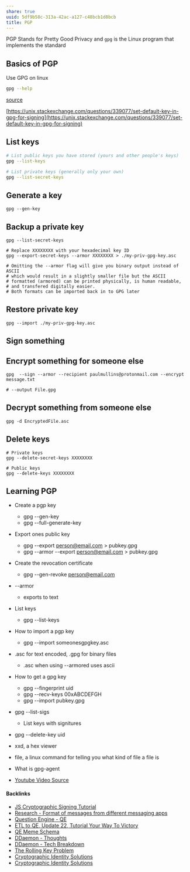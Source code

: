 ```yaml
---
share: true
uuid: 5df9b58c-313a-42ac-a127-c48bcb1d8bcb
title: PGP
---
```

PGP Stands for Pretty Good Privacy and `gpg` is the Linux program that implements the standard

## Basics of PGP

Use GPG on linux

``` bash
gpg --help
```

[source](https://www.devdungeon.com/content/gpg-tutorial)

[https://unix.stackexchange.com/questions/339077/set-default-key-in-gpg-for-signing](https://unix.stackexchange.com/questions/339077/set-default-key-in-gpg-for-signing)

## List keys
``` bash
# List public keys you have stored (yours and other people's keys)
gpg --list-keys

# List private keys (generally only your own)
gpg --list-secret-keys
``` 

Generate a key
--------------

    gpg --gen-key
    

Backup a private key
--------------------

    gpg --list-secret-keys
    
    # Replace XXXXXXXX with your hexadecimal key ID
    gpg --export-secret-keys --armor XXXXXXXX > ./my-priv-gpg-key.asc
    
    # Omitting the --armor flag will give you binary output instead of ASCII
    # which would result in a slightly smaller file but the ASCII
    # formatted (armored) can be printed physically, is human readable,
    # and transfered digitally easier.
    # Both formats can be imported back in to GPG later
    

Restore private key
-------------------

    gpg --import ./my-priv-gpg-key.asc
    

Sign something
--------------

Encrypt something for someone else
----------------------------------

    gpg  --sign --armor --recipient paulmullins@protonmail.com --encrypt message.txt
    
    # --output File.gpg
    

Decrypt something from someone else
-----------------------------------

    gpg -d EncryptedFile.asc
    

Delete keys
-----------

    # Private keys
    gpg --delete-secret-keys XXXXXXXX
    
    # Public keys
    gpg --delete-keys XXXXXXXX
    

Learning PGP
------------

*   Create a pgp key
    
    *   gpg --gen-key
    *   gpg --full-generate-key
*   Export ones public key
    
    *   gpg --export person@email.com > pubkey.gpg
    *   gpg --armor --export person@email.com > pubkey.gpg
*   Create the revocation certificate
    
    *   gpg --gen-revoke person@email.com
*   \--armor
    
    *   exports to text
*   List keys
    
    *   gpg --list-keys
*   How to import a pgp key
    
    *   gpg --import someonesgpgkey.asc
*   .asc for text encoded, .gpg for binary files
    
    *   .asc when using --armored uses ascii
*   How to get a gpg key
    
    *   gpg --fingerprint uid
    *   gpg --recv-keys 00xABCDEFGH
    *   gpg --import pubkey.gpg
*   gpg --list-sigs
    
    *   List keys with signitures
*   gpg --delete-key uid
    
*   xxd, a hex viewer
    
*   file, a linux command for telling you what kind of file a file is
    
*   What is gpg-agent
    
*   [Youtube Video Source](https://www.youtube.com/watch?v=ZSa-d_9O5DA)

#### Backlinks

* [JS Cryptographic Signing Tutorial](/be82e67e-13f4-4c86-b3ec-b32852c54e2b)
* [Research - Format of messages from different messaging apps](/6af8ae27-bf2e-4228-aaba-d28f82f4e329)
* [Question Engine - QE](/cc5cc49d-f554-4f29-b31a-b8789688e6a3)
* [ETL to QE, Update 22, Tutorial Your Way To Victory](/72b60152-c15c-4243-8329-67cd13e78ba6)
* [QE Meme Schema](/5be0be92-f274-43f4-bdde-4cec676ab084)
* [DDaemon - Thoughts](/edc2124b-c88b-4aaf-8d15-4dfb8ca8397b)
* [DDaemon - Tech Breakdown](/457c6a22-361f-4b4b-9867-809c7c6d0316)
* [The Rolling Key Problem](/868156ef-05b5-4cb5-aaa5-49642c7937b9)
* [Cryptographic Identity Solutions](/f5eee849-3ed2-4fb6-a006-522bdcb233fe)
* [Cryptographic Identity Solutions](/f5eee849-3ed2-4fb6-a006-522bdcb233fe)